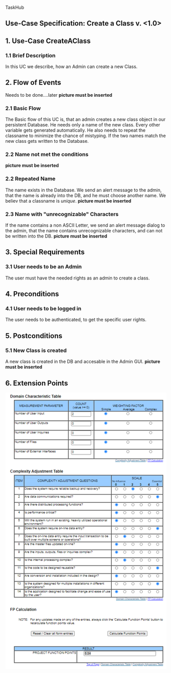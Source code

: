 TaskHub
## Use-Case Specification: Create a Class  v. <1.0>

## 1. Use-Case CreateAClass

### 1.1 Brief Description
In this UC we describe, how an Admin can create a new Class.

## 2. Flow of Events
Needs to be done....later
__picture must be inserted__

### 2.1 Basic Flow
The Basic flow of this UC is, that an admin creates a new class object in our persistent Database. He needs only a name of the new class. Every other variable gets generated automatically. He also needs to repeat the classname to minimize the chance of mistyping. If the two names match the new class gets written to the Database.

### 2.2 Name not met the conditions
 __picture must be inserted__

### 2.2 Repeated Name
The name exists in the Database. We send an alert message to the admin, that the name is already into the DB, and he must choose another name. We believ that a classname is *unique*.
 __picture must be inserted__

### 2.3 Name with "unrecognizable" Characters
If the name contains a non ASCII Letter, we send an alert message dialog to the admin, that the name contains unrecognizable characters, and can not be written into the DB.
 __picture must be inserted__

## 3. Special Requirements
### 3.1 User needs to be an Admin
The user must have the needed rights as an admin to create a class.

## 4. Preconditions
### 4.1 User needs to be logged in
The user needs to be authenticated, to get the specific user rights.

## 5. Postconditions
### 5.1 New Class is created
A new class is created in the DB and accesable in the Admin GUI.
 __picture must be inserted__
  
## 6. Extension Points
![FP](./FP_CreateAClass.png)
